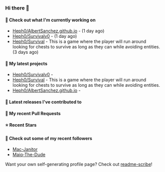 ### Hi there 👋

#### 👷 Check out what I'm currently working on

- [Heph0/AlbertSanchez.github.io](https://github.com/Heph0/AlbertSanchez.github.io) -  (1 day ago)
- [Heph0/Survivalv0](https://github.com/Heph0/Survivalv0) -  (1 day ago)
- [Heph0/Survival](https://github.com/Heph0/Survival) - This is a game where the player will run around looking for chests to survive as long as they can while avoiding entities.  (3 days ago)

#### 🌱 My latest projects

- [Heph0/Survivalv0](https://github.com/Heph0/Survivalv0) - 
- [Heph0/Survival](https://github.com/Heph0/Survival) - This is a game where the player will run around looking for chests to survive as long as they can while avoiding entities. 
- [Heph0/AlbertSanchez.github.io](https://github.com/Heph0/AlbertSanchez.github.io) - 

#### 🔭 Latest releases I've contributed to


#### 🔨 My recent Pull Requests


#### ⭐ Recent Stars


#### 👯 Check out some of my recent followers

- [Mac-Janitor](https://github.com/Mac-Janitor)
- [Maiq-The-Dude](https://github.com/Maiq-The-Dude)

Want your own self-generating profile page? Check out [readme-scribe](https://github.com/muesli/readme-scribe)!
